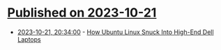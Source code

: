 # [Published on 2023-10-21](index.md)

* [2023-10-21, 20:34:00](https://news.slashdot.org/story/23/10/21/1839229/how-ubuntu-linux-snuck-into-high-end-dell-laptops?utm_source=rss1.0mainlinkanon&utm_medium=feed) - [How Ubuntu Linux Snuck Into High-End Dell Laptops](https://news.slashdot.org/story/23/10/21/1839229/how-ubuntu-linux-snuck-into-high-end-dell-laptops?utm_source=rss1.0mainlinkanon&utm_medium=feed)
